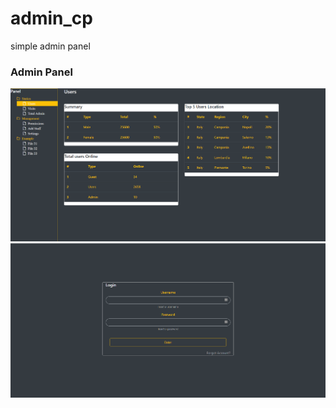 # admin_cp
simple admin panel
<h3> Admin Panel </h3>

<img src="https://github.com/Andreadjk/admin_cp/blob/master/screenshot/home.png" alt="Home">
<img src="https://github.com/Andreadjk/admin_cp/blob/master/screenshot/index.png" alt="Index">
